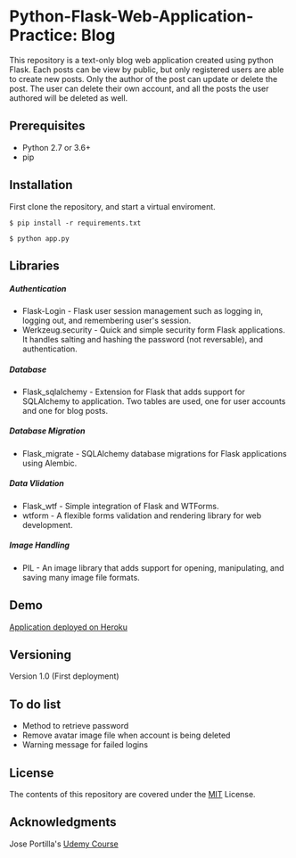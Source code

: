 [//]:# (README file)
Python-Flask-Web-Application-Practice: Blog
==
This repository is a text-only blog web application created using python Flask. Each posts can be view by public, but only registered users are able to create new posts. Only the author of the post can update or delete the post. The user can delete their own account, and all the posts the user authored will be deleted as well.

## Prerequisites
* Python 2.7 or 3.6+
* pip
## Installation
First clone the repository, and start a virtual enviroment. 
```
$ pip install -r requirements.txt
```
```
$ python app.py
```
## Libraries
##### Authentication
* Flask-Login - Flask user session management such as logging in, logging out, and remembering user's session.
* Werkzeug.security - Quick and simple security form Flask applications. It handles salting and hashing the password (not reversable), and authentication. 
##### Database
* Flask_sqlalchemy - Extension for Flask that adds support for SQLAlchemy to application. Two tables are used, one for user accounts and one for blog posts. 
##### Database Migration
* Flask_migrate - SQLAlchemy database migrations for Flask applications using Alembic.
##### Data Vlidation
* Flask_wtf - Simple integration of Flask and WTForms.
* wtform - A flexible forms validation and rendering library for web development. 
##### Image Handling 
* PIL - An image library that adds support for opening, manipulating, and saving many image file formats. 
## Demo
[Application deployed on Heroku](https://flask-blog-sample.herokuapp.com/)

## Versioning
Version 1.0 (First deployment)

## To do list
* Method to retrieve password
* Remove avatar image file when account is being deleted 
* Warning message for failed logins

## License

The contents of this repository are covered under the [MIT](LICENSE) License.

## Acknowledgments
Jose Portilla's [Udemy Course](https://www.udemy.com/course/python-and-flask-bootcamp-create-websites-using-flask/)
